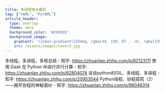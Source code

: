 ```yaml
---
title: 多线程相关概念
tag: ["YAML", "PyYAML"]
article_header:
  type: overlay
  theme: dark
  background_color: '#203028'
  background_image:
    gradient: 'linear-gradient(135deg, rgba(34, 139, 87 , .4), rgba(139, 34, 139, .4))'
    src: /assets/images/cover3.jpg
---
```


多线程，多进程，多核总结 - 知乎: https://zhuanlan.zhihu.com/p/82123111
使用 Dask 在 Python 中进行并行计算 - 知乎: https://zhuanlan.zhihu.com/p/62804074
谈谈python的GIL、多线程、多进程 - 知乎: https://zhuanlan.zhihu.com/p/20953544
Python线程、协程探究（2）——揭开协程的神秘面纱 - 知乎: https://zhuanlan.zhihu.com/p/96048314